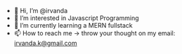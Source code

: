 - 👋 Hi, I’m @irvanda
- 👀 I’m interested in Javascript Programming
- 🌱 I’m currently learning a MERN fullstack
- 📫 How to reach me -> throw your thought on my email: irvanda.k@gmail.com

<!---
irvanda/irvanda is a ✨ special ✨ repository because its `README.md` (this file) appears on your GitHub profile.
You can click the Preview link to take a look at your changes.
--->
